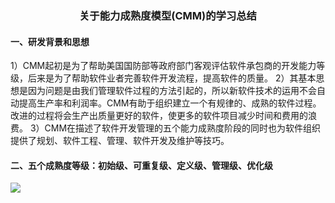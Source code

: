###  <center>**关于能力成熟度模型(CMM)的学习总结**</center> 
#### 一、研发背景和思想 
1）CMM起初是为了帮助美国国防部等政府部门客观评估软件承包商的开发能力等级，后来是为了帮助软件业者完善软件开发流程，提高软件的质量。 
2）其基本思想是因为问题是由我们管理软件过程的方法引起的，所以新软件技术的运用不会自动提高生产率和利润率。CMM有助于组织建立一个有规律的、成熟的软件过程。改进的过程将会生产出质量更好的软件，使更多的软件项目减少时间和费用的浪费。
3）CMM在描述了软件开发管理的五个能力成熟度阶段的同时也为软件组织提供了规划、软件工程、管理、软件开发及维护等技巧。

#### 二、五个成熟度等级：初始级、可重复级、定义级、管理级、优化级
![](https://zh.wikipedia.org/wiki/%E8%83%BD%E5%8A%9B%E6%88%90%E7%86%9F%E5%BA%A6%E6%A8%A1%E5%9E%8B%E9%9B%86%E6%88%90#/media/File:Characteristics_of_Capability_Maturity_Model.svg)
